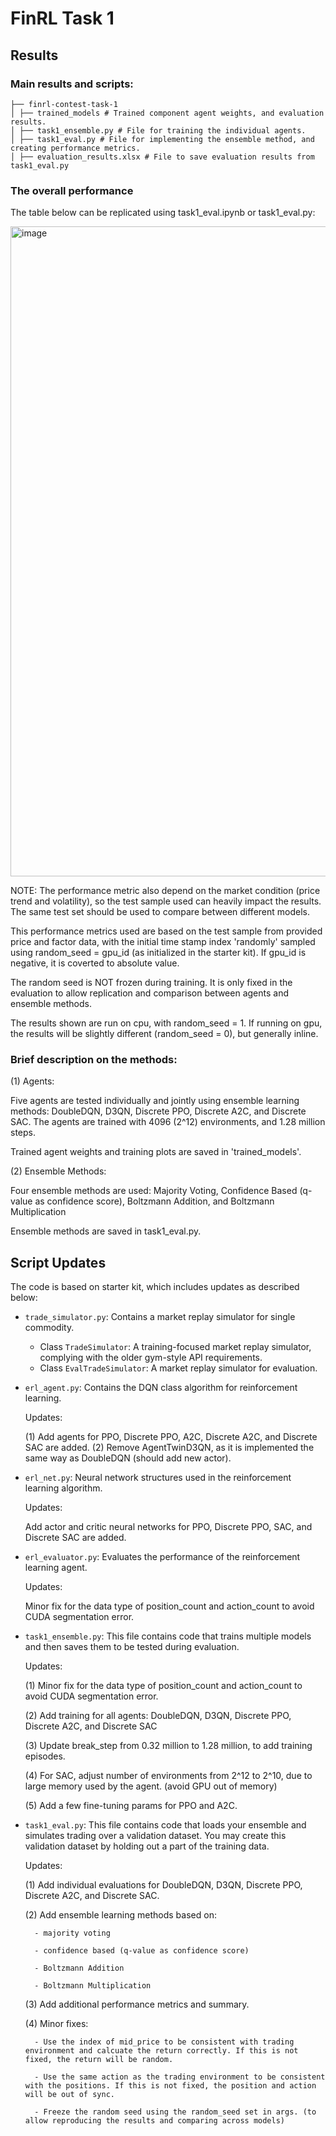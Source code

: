# FinRL Task 1


## Results

### Main results and scripts:

```
├── finrl-contest-task-1 
│ ├── trained_models # Trained component agent weights, and evaluation results.
│ ├── task1_ensemble.py # File for training the individual agents.
│ ├── task1_eval.py # File for implementing the ensemble method, and creating performance metrics.
│ ├── evaluation_results.xlsx # File to save evaluation results from task1_eval.py

```
### The overall performance
The table below can be replicated using task1_eval.ipynb or task1_eval.py:

<img width="1040" alt="image" src="https://github.com/user-attachments/assets/12069a58-112f-4c43-9165-402288fb0022">

NOTE: The performance metric also depend on the market condition (price trend and volatility), so the test sample used can heavily impact the results. The same test set should be used to compare between different models.

This performance metrics used are based on the test sample from provided price and factor data, with the initial time stamp index 'randomly' sampled using random_seed = gpu_id (as initialized in the starter kit). If gpu_id is negative, it is coverted to absolute value.

The random seed is NOT frozen during training. It is only fixed in the evaluation to allow replication and comparison between agents and ensemble methods.

The results shown are run on cpu, with random_seed = 1. If running on gpu, the results will be slightly different (random_seed = 0), but generally inline.

### Brief description on the methods:

(1) Agents:

Five agents are tested individually and jointly using ensemble learning methods: DoubleDQN, D3QN, Discrete PPO, Discrete A2C, and Discrete SAC. 
The agents are trained with 4096 (2^12) environments, and 1.28 million steps.

Trained agent weights and training plots are saved in 'trained_models'.

(2) Ensemble Methods:

Four ensemble methods are used: Majority Voting, Confidence Based (q-value as confidence score), Boltzmann Addition, and Boltzmann Multiplication

Ensemble methods are saved in task1_eval.py.


## Script Updates


The code is based on starter kit, which includes updates as described below:

- `trade_simulator.py`: Contains a market replay simulator for single commodity.
  - Class `TradeSimulator`: A training-focused market replay simulator, complying with the older gym-style API requirements.
  - Class `EvalTradeSimulator`: A market replay simulator for evaluation.


- `erl_agent.py`: Contains the DQN class algorithm for reinforcement learning.

  Updates:

  (1) Add agents for PPO, Discrete PPO, A2C, Discrete A2C, and Discrete SAC are added.
  (2) Remove AgentTwinD3QN, as it is implemented the same way as DoubleDQN (should add new actor).


- `erl_net.py`: Neural network structures used in the reinforcement learning algorithm.

  Updates:

  Add actor and critic neural networks for PPO, Discrete PPO, SAC, and Discrete SAC are added.


- `erl_evaluator.py`: Evaluates the performance of the reinforcement learning agent.

  Updates:

  Minor fix for the data type of position_count and action_count to avoid CUDA segmentation error. 

- `task1_ensemble.py`: This file contains code that trains multiple models and then saves them to be tested during evaluation.

  Updates:

  (1) Minor fix for the data type of position_count and action_count to avoid CUDA segmentation error. 

  (2) Add training for all agents: DoubleDQN, D3QN, Discrete PPO, Discrete A2C, and Discrete SAC

  (3) Update break_step from 0.32 million to 1.28 million, to add training episodes.

  (4) For SAC, adjust number of environments from 2^12 to 2^10, due to large memory used by the agent. (avoid GPU out of memory)

  (5) Add a few fine-tuning params for PPO and A2C.


- `task1_eval.py`: This file contains code that loads your ensemble and simulates trading over a validation dataset. You may create this validation dataset by holding out a part of the training data.

  Updates:

  (1) Add individual evaluations for DoubleDQN, D3QN, Discrete PPO, Discrete A2C, and Discrete SAC.

  (2) Add ensemble learning methods based on: 

        - majority voting

        - confidence based (q-value as confidence score)

        - Boltzmann Addition

        - Boltzmann Multiplication

  (3) Add additional performance metrics and summary.

  (4) Minor fixes:

        - Use the index of mid_price to be consistent with trading environment and calcuate the return correctly. If this is not fixed, the return will be random.

        - Use the same action as the trading environment to be consistent with the positions. If this is not fixed, the position and action will be out of sync.

        - Freeze the random seed using the random_seed set in args. (to allow reproducing the results and comparing across models)



